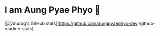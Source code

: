 # I am Aung Pyae Phyo  👋

[![Anurag's GitHub stats](https://github-readme-stats.vercel.app/api?username=aungpyaephyo-dev )](https://github.com/aungpyaephyo-dev /github-readme-stats)
